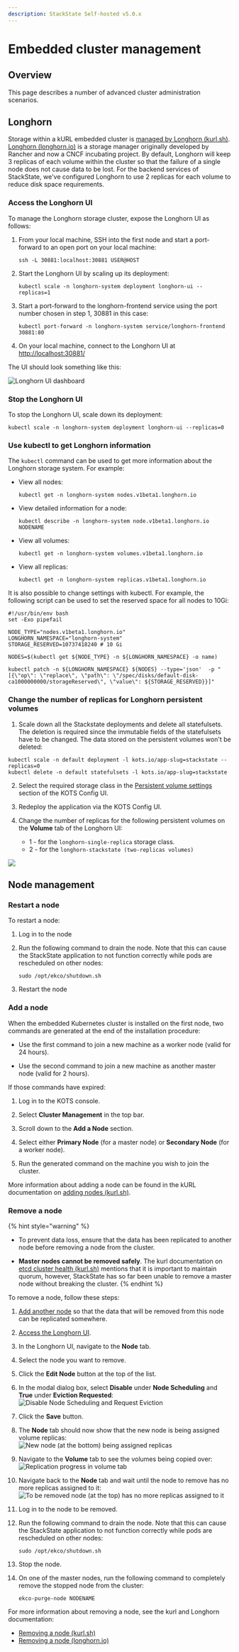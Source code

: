 ```yaml
---
description: StackState Self-hosted v5.0.x
---
```


# Embedded cluster management

## Overview

This page describes a number of advanced cluster administration scenarios.

## Longhorn

Storage within a kURL embedded cluster is [managed by Longhorn \(kurl.sh\)](https://kurl.sh/docs/add-ons/longhorn). [Longhorn \(longhorn.io\)](https://longhorn.io) is a storage manager originally developed by Rancher and now a CNCF incubating project. By default, Longhorn will keep 3 replicas of each volume within the cluster so that the failure of a single node does not cause data to be lost. For the backend services of StackState, we've configured Longhorn to use 2 replicas for each volume to reduce disk space requirements.

### Access the Longhorn UI

To manage the Longhorn storage cluster, expose the Longhorn UI as follows:

1. From your local machine, SSH into the first node and start a port-forward to an open port on your local machine:
    ```
    ssh -L 30881:localhost:30881 USER@HOST
    ```

1. Start the Longhorn UI by scaling up its deployment:
    ```
    kubectl scale -n longhorn-system deployment longhorn-ui --replicas=1
    ```

1. Start a port-forward to the longhorn-frontend service using the port number chosen in step 1, 30881 in this case:
    ```
    kubectl port-forward -n longhorn-system service/longhorn-frontend 30881:80
    ```

1. On your local machine, connect to the Longhorn UI at [http://localhost:30881/](http://localhost:30881/)

The UI should look something like this:

![Longhorn UI dashboard](/.gitbook/assets/kurl-longhorn-ui-dashboard.png)

### Stop the Longhorn UI

To stop the Longhorn UI, scale down its deployment:

```
kubectl scale -n longhorn-system deployment longhorn-ui --replicas=0
```

### Use kubectl to get Longhorn information

The `kubectl` command can be used to get more information about the Longhorn storage system. For example:

* View all nodes:
    ```
    kubectl get -n longhorn-system nodes.v1beta1.longhorn.io
    ```

* View detailed information for a node:
    ```
    kubectl describe -n longhorn-system node.v1beta1.longhorn.io NODENAME
    ```

* View all volumes:
    ```
    kubectl get -n longhorn-system volumes.v1beta1.longhorn.io
    ```

* View all replicas:
    ```
    kubectl get -n longhorn-system replicas.v1beta1.longhorn.io
    ```

It is also possible to change settings with kubectl. For example, the following script can be used to set the reserved space for all nodes to 10Gi:
```
#!/usr/bin/env bash
set -Exo pipefail

NODE_TYPE="nodes.v1beta1.longhorn.io"
LONGHORN_NAMESPACE="longhorn-system"
STORAGE_RESERVED=10737418240 # 10 Gi

NODES=$(kubectl get ${NODE_TYPE} -n ${LONGHORN_NAMESPACE} -o name)

kubectl patch -n ${LONGHORN_NAMESPACE} ${NODES} --type='json'  -p "[{\"op\": \"replace\", \"path\": \"/spec/disks/default-disk-ca1000000000/storageReserved\", \"value\": ${STORAGE_RESERVED}}]"
```

### Change the number of replicas for Longhorn persistent volumes

1. Scale down all the Stackstate deployments and delete all statefulsets. The deletion is required since the immutable fields of the statefulsets have to be changed. The data stored on the persistent volumes won't be deleted:

```
kubectl scale -n default deployment -l kots.io/app-slug=stackstate --replicas=0
kubectl delete -n default statefulsets -l kots.io/app-slug=stackstate
```

2. Select the required storage class in the [Persistent volume settings](/setup/install-stackstate/kots-install/kots_configuration_screen.md#persistent-volume-settings) section of the KOTS Config UI.

3. Redeploy the application via the KOTS Config UI.

4. Change the number of replicas for the following persistent volumes on the **Volume** tab of the Longhorn UI:
    * 1 - for the `longhorn-single-replica` storage class.
    * 2 - for the `longhorn-stackstate (two-replicas volumes)`

![](/.gitbook/assets/kots-persistent-volumes.png)

## Node management

### Restart a node

To restart a node:

1. Log in to the node

1. Run the following command to drain the node. Note that this can cause the StackState application to not function correctly while pods are rescheduled on other nodes:
    ```
    sudo /opt/ekco/shutdown.sh
    ```

2. Restart the node

### Add a node

When the embedded Kubernetes cluster is installed on the first node, two commands are generated at the end of the installation procedure:

* Use the first command to join a new machine as a worker node (valid for 24 hours).

* Use the second command to join a new machine as another master node (valid for 2 hours).

If those commands have expired:

1. Log in to the KOTS console.

1. Select **Cluster Management** in the top bar.

1. Scroll down to the **Add a Node** section.

1. Select either **Primary Node** (for a master node) or **Secondary Node** (for a worker node).

1. Run the generated command on the machine you wish to join the cluster.

More information about adding a node can be found in the kURL documentation on [adding nodes \(kurl.sh\)](https://kurl.sh/docs/install-with-kurl/adding-nodes).

### Remove a node

{% hint style="warning" %}
* To prevent data loss, ensure that the data has been replicated to another node before removing a node from the cluster.

* **Master nodes cannot be removed safely**. The kurl documentation on [etcd cluster health \(kurl.sh\)](https://kurl.sh/docs/install-with-kurl/adding-nodes#etcd-cluster-health) mentions that it is important to maintain quorum, however, StackState has so far been unable to remove a master node without breaking the cluster.
{% endhint %}

To remove a node, follow these steps:

1. [Add another node](#add-a-node) so that the data that will be removed from this node can be replicated somewhere.

1. [Access the Longhorn UI](#access-the-longhorn-ui).

1. In the Longhorn UI, navigate to the **Node** tab.

1. Select the node you want to remove.

1. Click the **Edit Node** button at the top of the list.

1. In the modal dialog box, select **Disable** under **Node Scheduling** and **True** under **Eviction Requested**:  \
![Disable Node Scheduling and Request Eviction](/.gitbook/assets/kurl-longhorn-ui-remove-node-1.png)

1. Click the **Save** button.

1. The **Node** tab should now show that the new node is being assigned volume replicas:  \
![New node (at the bottom) being assigned replicas](/.gitbook/assets/kurl-longhorn-ui-remove-node-2.png)

1. Navigate to the **Volume** tab to see the volumes being copied over:  \
![Replication progress in volume tab](/.gitbook/assets/kurl-longhorn-ui-remove-node-3.png)

1. Navigate back to the **Node** tab and wait until the node to remove has no more replicas assigned to it:  \
![To be removed node (at the top) has no more replicas assigned to it](/.gitbook/assets/kurl-longhorn-ui-remove-node-4.png)

1. Log in to the node to be removed.

1. Run the following command to drain the node. Note that this can cause the StackState application to not function correctly while pods are rescheduled on other nodes:
    ```
    sudo /opt/ekco/shutdown.sh
    ```

1. Stop the node.

1. On one of the master nodes, run the following command to completely remove the stopped node from the cluster:
    ```
    ekco-purge-node NODENAME
    ```

For more information about removing a node, see the kurl and Longhorn documentation:

* [Removing a node \(kurl.sh\)](https://kurl.sh/docs/install-with-kurl/adding-nodes#removing-a-node) 
* [Removing a node \(longhorn.io\)](https://longhorn.io/docs/1.2.4/volumes-and-nodes/maintenance/#removing-a-node)
